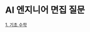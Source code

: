 # AI 엔지니어 면집 질문

[1. 기초 수학](https://github.com/AI-Dev-Lex-Kim/ai-engineer-interview/blob/main/contents/math.md)
